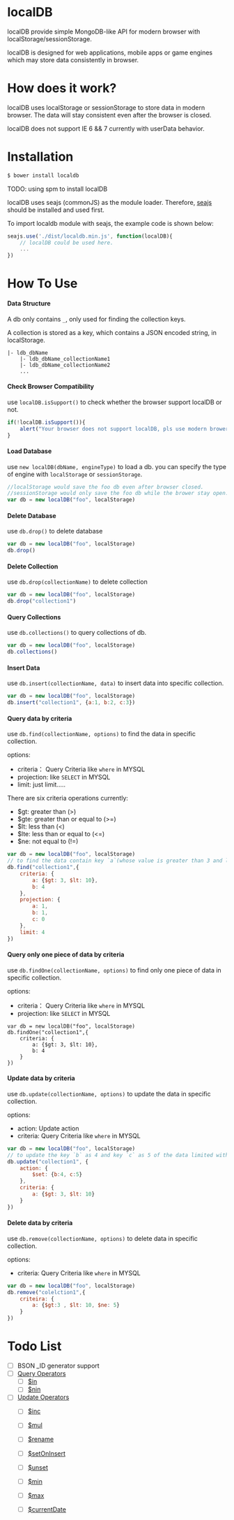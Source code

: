 localDB
=======

localDB provide simple MongoDB-like API for modern browser with localStorage/sessionStorage.

localDB is designed for web applications, mobile apps or game engines which may store data consistently in browser.

# How does it work?

localDB uses localStorage or sessionStorage to store data in modern browser. The data will stay consistent even after the browser is closed.

localDB does not support IE 6 && 7 currently with userData behavior.

# Installation

```bash
$ bower install localdb
```

TODO: using spm to install localDB

localDB uses seajs (commonJS) as the module loader. Therefore, [seajs](https://github.com/seajs/seajs) should be installed and used first. 

To import localdb module with seajs, the example code is shown below:

```javascript
seajs.use('./dist/localdb.min.js', function(localDB){
    // localDB could be used here.
    ...
})
```

# How To Use

#### Data Structure

A db only contains `_`, only used for finding the collection keys.

A collection is stored as a key, which contains a JSON encoded string, in localStorage. 

```
|- ldb_dbName
    |- ldb_dbName_collectionName1
    |- ldb_dbName_collectionName2
    ...
```

#### Check Browser Compatibility

use `localDB.isSupport()` to check whether the browser support localDB or not.

```javascript
if(!localDB.isSupport()){
    alert("Your browser does not support localDB, pls use modern brower!")
}
```

#### Load Database

use `new localDB(dbName, engineType)` to load a db. you can specify the type of engine with `localStorage` or `sessionStorage`.

```javascript
//localStorage would save the foo db even after browser closed.
//sessionStorage would only save the foo db while the brower stay open.
var db = new localDB("foo", localStorage)
```

#### Delete Database

use `db.drop()` to delete database

```javascript
var db = new localDB("foo", localStorage)
db.drop()
```

#### Delete Collection

use `db.drop(collectionName)` to delete collection

```javascript
var db = new localDB("foo", localStorage)
db.drop("collection1")
```

#### Query Collections

use `db.collections()` to query collections of db.

```javascript
var db = new localDB("foo", localStorage)
db.collections()
```

#### Insert Data

use `db.insert(collectionName, data)` to insert data into specific collection.

```javascript
var db = new localDB("foo", localStorage)
db.insert("collection1", {a:1, b:2, c:3})
```

#### Query data by criteria

use `db.find(collectionName, options)` to find the data in specific collection.

options:
*   criteria：  Query Criteria like `where` in MYSQL
*   projection: like `SELECT` in MYSQL 
*   limit:  just limit.....

There are six criteria operations currently:

*   $gt: greater than (>)
*   $gte: greater than or equal to (>=)
*   $lt: less than (<)
*   $lte: less than or equal to (<=)
*   $ne: not equal to (!=)

```javascript
var db = new localDB("foo", localStorage)
// to find the data contain key `a`(whose value is greater than 3 and less then 10) and key `b`(whose key equals to 4) and limit is 4.
db.find("collection1",{
    criteria: {
        a: {$gt: 3, $lt: 10},
        b: 4
    },
    projection: {
        a: 1,
        b: 1,
        c: 0
    },
    limit: 4
})
```

#### Query only one piece of data by criteria

use `db.findOne(collectionName, options)` to find only one piece of data in specific collection.

options:
*   criteria：  Query Criteria like `where` in MYSQL
*   projection: like `SELECT` in MYSQL 

```
var db = new localDB("foo", localStorage)
db.findOne("collection1",{
    criteria: {
        a: {$gt: 3, $lt: 10},
        b: 4
    }
})
```

#### Update data by criteria

use `db.update(collectionName, options)` to update the data in specific collection.

options:
*   action:     Update action
*   criteria:   Query Criteria like `where` in MYSQL

```javascript
var db = new localDB("foo", localStorage)
// to update the key `b` as 4 and key `c` as 5 of the data limited with criteria
db.update("collection1", {
    action: {
        $set: {b:4, c:5}
    },
    criteria: {
        a: {$gt: 3, $lt: 10}
    }
})
```

#### Delete data by criteria

use `db.remove(collectionName, options)` to delete data in specific collection.

options:
*   criteria:   Query Criteria like `where` in MYSQL

```javascript
var db = new localDB("foo", localStorage)
db.remove("colelction1",{
    criteira: {
        a: {$gt:3 , $lt: 10, $ne: 5}
    }
})
```

# Todo List
*   [ ] BSON _ID generator support
*   [ ] [Query Operators](http://docs.mongodb.org/manual/reference/operator/query/)
    *   [ ] [$in](http://docs.mongodb.org/manual/reference/operator/query/in/#op._S_in)
    *   [ ] [$nin](http://docs.mongodb.org/manual/reference/operator/query/nin/#op._S_nin)
*   [ ] [Update Operators](http://docs.mongodb.org/manual/reference/operator/update/)
    *   [ ] [$inc](http://docs.mongodb.org/manual/reference/operator/update/inc/#up._S_inc)
    *   [ ] [$mul](http://docs.mongodb.org/manual/reference/operator/update/mul/#up._S_mul)
    *   [ ] [$rename](http://docs.mongodb.org/manual/reference/operator/update/rename/#up._S_rename)
    *   [ ] [$setOnInsert](http://docs.mongodb.org/manual/reference/operator/update/setOnInsert/#up._S_setOnInsert)
    *   [ ] [$unset](http://docs.mongodb.org/manual/reference/operator/update/unset/#up._S_unset)
    *   [ ] [$min](http://docs.mongodb.org/manual/reference/operator/update/min/#up._S_min)
    *   [ ] [$max](http://docs.mongodb.org/manual/reference/operator/update/max/#up._S_max)
    *   [ ] [$currentDate](http://docs.mongodb.org/manual/reference/operator/update/currentDate/#up._S_currentDate)


    